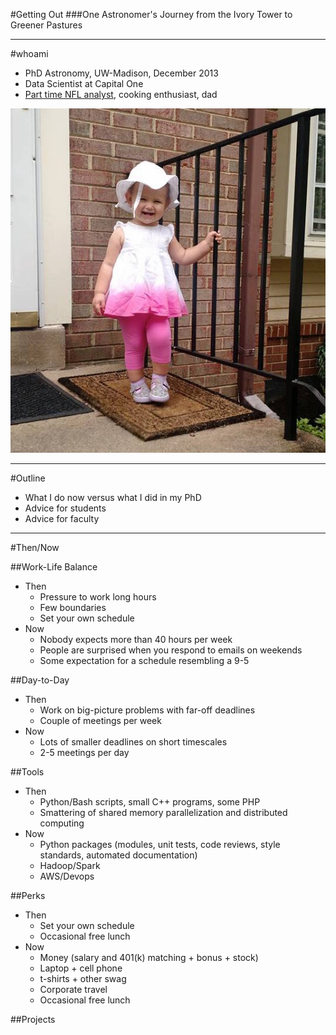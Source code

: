 <!-- .slide: data-background="images/bliss.png" -->

#Getting Out <!-- .element: class="title-1"-->
###One Astronomer's Journey from the Ivory Tower to Greener Pastures <!-- .element: class="title-3"-->

---
<!-- .slide: data-background="#383838" -->

#whoami
* PhD Astronomy, UW-Madison, December 2013
* Data Scientist at Capital One
* [Part time NFL analyst](https://phdfootball.blogspot.com/), cooking enthusiast, dad


<!-- .slide: data-background="#383838" -->

<img src="images/dani.jpg" style="border:0px">

---

#Outline
* What I do now versus what I did in my PhD
* Advice for students
* Advice for faculty

---

#Then/Now


##Work-Life Balance
* Then
  * Pressure to work long hours
  * Few boundaries
  * Set your own schedule
* Now
  * Nobody expects more than 40 hours per week
  * People are surprised when you respond to emails on weekends
  * Some expectation for a schedule resembling a 9-5


##Day-to-Day
* Then
  * Work on big-picture problems with far-off deadlines
  * Couple of meetings per week
* Now
  * Lots of smaller deadlines on short timescales
  * 2-5 meetings per day


##Tools
* Then
  * Python/Bash scripts, small C++ programs, some PHP
  * Smattering of shared memory parallelization and distributed computing
* Now
  * Python packages (modules, unit tests, code reviews, style standards, automated documentation)
  * Hadoop/Spark
  * AWS/Devops


##Perks
* Then
  * Set your own schedule
  * Occasional free lunch
* Now
  * Money (salary and 401(k) matching + bonus + stock)
  * Laptop + cell phone
  * t-shirts + other swag
  * Corporate travel
  * Occasional free lunch


##Projects
